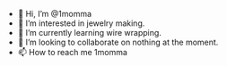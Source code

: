 - 👋 Hi, I’m @1momma
- 👀 I’m interested in jewelry making.
- 🌱 I’m currently learning wire wrapping.
- 💞️ I’m looking to collaborate on nothing at the moment.
- 📫 How to reach me 1momma

<!---
1momma/1momma is a ✨ special ✨ repository because its `README.md` (this file) appears on your GitHub profile.
You can click the Preview link to take a look at your changes.
--->
